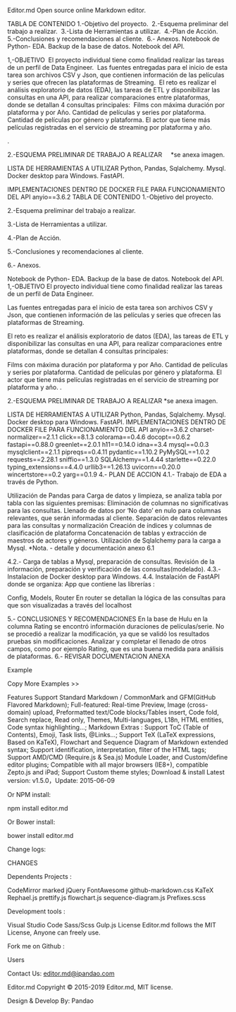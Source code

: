 Editor.md
Open source online Markdown editor.

TABLA DE CONTENIDO
1.-Objetivo del proyecto.
​
2.-Esquema preliminar del trabajo a realizar.
​
3.-Lista de Herramientas a utilizar.
​
4.-Plan de Acción.
​
5.-Conclusiones y recomendaciones al cliente.
​
6.- Anexos.
​
Notebook de Python- EDA.
Backup de la base de datos.
Notebook del API.
​

1,-OBJETIVO
​
El proyecto individual tiene como finalidad realizar las tareas de un perfil de Data Engineer.
​
Las fuentes entregadas para el inicio de esta tarea son archivos CSV y Json, que contienen información de las películas y series que ofrecen las plataformas de Streaming.
​
El reto es realizar el análisis exploratorio de datos (EDA), las tareas de ETL y disponibilizar las consultas en una API, para realizar comparaciones entre plataformas, donde se detallan 4 consultas principales:
​
Films con máxima duración por plataforma y por Año.
Cantidad de películas y series por plataforma.
Cantidad de películas por género y plataforma.
El actor que tiene más películas registradas en el servicio de streaming por plataforma y año.

.

2.-ESQUEMA PRELIMINAR DE TRABAJO A REALIZAR
​
​
​
​
*se anexa imagen.

LISTA DE HERRAMIENTAS A UTILIZAR
Python, Pandas, Sqlalchemy.
Mysql.
Docker desktop para Windows.
FastAPI.
​

IMPLEMENTACIONES DENTRO DE DOCKER FILE PARA FUNCIONAMIENTO DEL API
anyio==3.6.2
TABLA DE CONTENIDO
1.-Objetivo del proyecto.

2.-Esquema preliminar del trabajo a realizar.

3.-Lista de Herramientas a utilizar.

4.-Plan de Acción.

5.-Conclusiones y recomendaciones al cliente.

6.- Anexos.

 Notebook de Python- EDA.
 Backup de la base de datos.
 Notebook del API.
1,-OBJETIVO
El proyecto individual tiene como finalidad realizar las tareas de un perfil de Data Engineer.

Las fuentes entregadas para el inicio de esta tarea son archivos CSV y Json, que contienen información de las películas y series que ofrecen las plataformas de Streaming.

El reto es realizar el análisis exploratorio de datos (EDA), las tareas de ETL y disponibilizar las consultas en una API, para realizar comparaciones entre plataformas, donde se detallan 4 consultas principales:

Films con máxima duración por plataforma y por Año.
Cantidad de películas y series por plataforma.
Cantidad de películas por género y plataforma.
El actor que tiene más películas registradas en el servicio de streaming por plataforma y año.
.

2.-ESQUEMA PRELIMINAR DE TRABAJO A REALIZAR
*se anexa imagen.

LISTA DE HERRAMIENTAS A UTILIZAR
Python, Pandas, Sqlalchemy.
Mysql.
Docker desktop para Windows.
FastAPI.
IMPLEMENTACIONES DENTRO DE DOCKER FILE PARA FUNCIONAMIENTO DEL API
anyio==3.6.2
charset-normalizer==2.1.1
click==8.1.3
colorama==0.4.6
docopt==0.6.2
fastapi==0.88.0
greenlet==2.0.1
h11==0.14.0
idna==3.4
mysql==0.0.3
mysqlclient==2.1.1
pipreqs==0.4.11
pydantic==1.10.2
PyMySQL==1.0.2
requests==2.28.1
sniffio==1.3.0
SQLAlchemy==1.4.44
starlette==0.22.0
typing_extensions==4.4.0
urllib3==1.26.13
uvicorn==0.20.0
wincertstore==0.2
yarg==0.1.9
4.- PLAN DE ACCION
4.1.- Trabajo de EDA a través de Python.

Utilización de Pandas para Carga de datos y limpieza, se analiza tabla por tabla con las siguientes premisas:
Eliminación de columnas no significativas para las consultas.
Llenado de datos por ‘No dato’ en nulo para columnas relevantes, que serán informadas al cliente.
Separación de datos relevantes para las consultas y normalización
Creación de índices y columnas de clasificación de plataforma
Concatenación de tablas y extracción de maestros de actores y géneros.
Utilización de Sqlalchemy para la carga a Mysql.
*Nota. - detalle y documentación anexo 6.1

4.2.- Carga de tablas a Mysql, preparación de consultas. Revisión de la información, preparación y verificación de las consultas(modelado).
4.3.-Instalacion de Docker desktop para Windows.
4.4. Instalación de FastAPI donde se organiza:
App que contiene las librerías :

Config,
Models,
Router
En router se detallan la lógica de las consultas para que son visualizadas a través del localhost

5.- CONCLUSIONES Y RECOMENDACIONES
En la base de Hulu en la columna Rating se encontró información duraciones de películas/serie. No se procedió a realizar la modificación, ya que se validó los resultados pruebas sin modificaciones.
Analizar y completar el llenado de otros campos, como por ejemplo Rating, que es una buena medida para análisis de plataformas.
6.- REVISAR DOCUMENTACION ANEXA

Example
<link rel="stylesheet" href="editormd/css/editormd.css" />
<div id="test-editor">
    <textarea style="display:none;">### Editor.md

**Editor.md**: The open source embeddable online markdown editor, based on CodeMirror & jQuery & Marked.
    </textarea>
</div>
<script src="https://cdnjs.cloudflare.com/ajax/libs/jquery/1.11.3/jquery.min.js"></script>
<script src="editormd/editormd.min.js"></script>
<script type="text/javascript">
    $(function() {
        var editor = editormd("test-editor", {
            // width  : "100%",
            // height : "100%",
            path   : "editormd/lib/"
        });
    });
</script>Copy
More Examples >>

Features
Support Standard Markdown / CommonMark and GFM(GitHub Flavored Markdown);
Full-featured: Real-time Preview, Image (cross-domain) upload, Preformatted text/Code blocks/Tables insert, Code fold, Search replace, Read only, Themes, Multi-languages, L18n, HTML entities, Code syntax highlighting...;
Markdown Extras : Support ToC (Table of Contents), Emoji, Task lists, @Links...;
Support TeX (LaTeX expressions, Based on KaTeX), Flowchart and Sequence Diagram of Markdown extended syntax;
Support identification, interpretation, fliter of the HTML tags;
Support AMD/CMD (Require.js & Sea.js) Module Loader, and Custom/define editor plugins;
Compatible with all major browsers (IE8+), compatible Zepto.js and iPad;
Support Custom theme styles;
Download & install
Latest version: v1.5.0，Update: 2015-06-09



 


Or NPM install:

npm install editor.md



Or Bower install:

bower install editor.md




Change logs:

CHANGES

Dependents
Projects :

CodeMirror
marked
jQuery
FontAwesome
github-markdown.css
KaTeX
Rephael.js
prettify.js
flowchart.js
sequence-diagram.js
Prefixes.scss

Development tools :

Visual Studio Code
Sass/Scss
Gulp.js
License
Editor.md follows the MIT License, Anyone can freely use.





Fork me on Github :







Users

 Contact Us: editor.md@ipandao.com


Editor.md
Copyright © 2015-2019 Editor.md, MIT license.

Design & Develop By: Pandao     